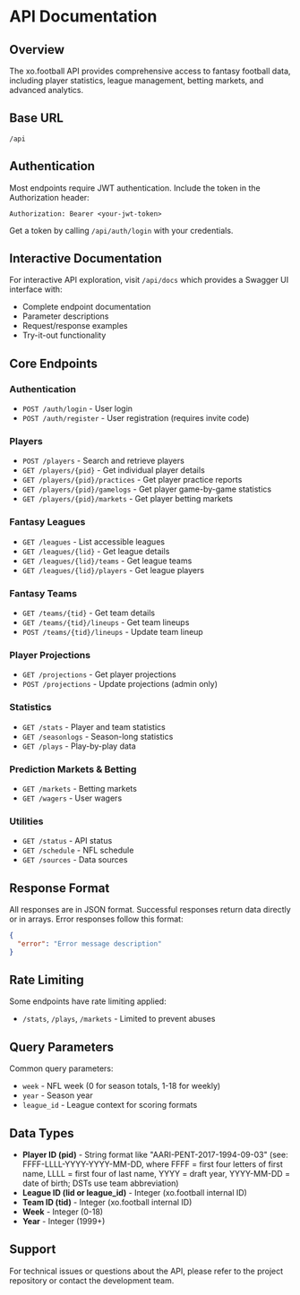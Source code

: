 # API Documentation

## Overview

The xo.football API provides comprehensive access to fantasy football data, including player statistics, league management, betting markets, and advanced analytics.

## Base URL

```
/api
```

## Authentication

Most endpoints require JWT authentication. Include the token in the Authorization header:

```
Authorization: Bearer <your-jwt-token>
```

Get a token by calling `/api/auth/login` with your credentials.

## Interactive Documentation

For interactive API exploration, visit `/api/docs` which provides a Swagger UI interface with:

- Complete endpoint documentation
- Parameter descriptions
- Request/response examples
- Try-it-out functionality

## Core Endpoints

### Authentication

- `POST /auth/login` - User login
- `POST /auth/register` - User registration (requires invite code)

### Players

- `POST /players` - Search and retrieve players
- `GET /players/{pid}` - Get individual player details
- `GET /players/{pid}/practices` - Get player practice reports
- `GET /players/{pid}/gamelogs` - Get player game-by-game statistics
- `GET /players/{pid}/markets` - Get player betting markets

### Fantasy Leagues

- `GET /leagues` - List accessible leagues
- `GET /leagues/{lid}` - Get league details
- `GET /leagues/{lid}/teams` - Get league teams
- `GET /leagues/{lid}/players` - Get league players

### Fantasy Teams

- `GET /teams/{tid}` - Get team details
- `GET /teams/{tid}/lineups` - Get team lineups
- `POST /teams/{tid}/lineups` - Update team lineup

### Player Projections

- `GET /projections` - Get player projections
- `POST /projections` - Update projections (admin only)

### Statistics

- `GET /stats` - Player and team statistics
- `GET /seasonlogs` - Season-long statistics
- `GET /plays` - Play-by-play data

### Prediction Markets & Betting

- `GET /markets` - Betting markets
- `GET /wagers` - User wagers

### Utilities

- `GET /status` - API status
- `GET /schedule` - NFL schedule
- `GET /sources` - Data sources

## Response Format

All responses are in JSON format. Successful responses return data directly or in arrays. Error responses follow this format:

```json
{
  "error": "Error message description"
}
```

## Rate Limiting

Some endpoints have rate limiting applied:

- `/stats`, `/plays`, `/markets` - Limited to prevent abuses

## Query Parameters

Common query parameters:

- `week` - NFL week (0 for season totals, 1-18 for weekly)
- `year` - Season year
- `league_id` - League context for scoring formats

## Data Types

- **Player ID (pid)** - String format like "AARI-PENT-2017-1994-09-03" (see: FFFF-LLLL-YYYY-YYYY-MM-DD, where FFFF = first four letters of first name, LLLL = first four of last name, YYYY = draft year, YYYY-MM-DD = date of birth; DSTs use team abbreviation)
- **League ID (lid or league_id)** - Integer (xo.football internal ID)
- **Team ID (tid)** - Integer (xo.football internal ID)
- **Week** - Integer (0-18)
- **Year** - Integer (1999+)

## Support

For technical issues or questions about the API, please refer to the project repository or contact the development team.
